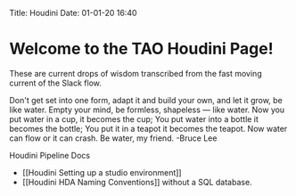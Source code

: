 Title: Houdini
Date: 01-01-20 16:40

# Welcome to the TAO Houdini Page!

These are current drops of wisdom transcribed from the fast moving current of the Slack flow. 

Don't get set into one form, adapt it and build your own, and let it grow, be like water. Empty your mind, be formless, shapeless — like water. Now you put water in a cup, it becomes the cup; You put water into a bottle it becomes the bottle; You put it in a teapot it becomes the teapot. Now water can flow or it can crash. Be water, my friend.
-Bruce Lee

Houdini Pipeline Docs
* [[Houdini Setting up a studio environment]]
* [[Houdini HDA Naming Conventions]] without a SQL database.